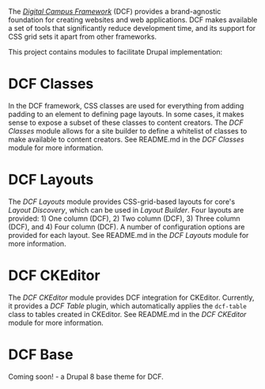 The *[Digital Campus Framework](https://github.com/d-c-n/dcf)* (DCF) provides a brand-agnostic foundation for creating websites and web applications. DCF makes available a set of tools that significantly reduce development time, and its support for CSS grid sets it apart from other frameworks.

This project contains modules to facilitate Drupal implementation:

# DCF Classes
In the DCF framework, CSS classes are used for everything from adding padding to an element to defining page layouts. In some cases, it makes sense to expose a subset of these classes to content creators. The *DCF Classes* module allows for a site builder to define a whitelist of classes to make available to content creators. See README.md in the *DCF Classes* module for more information.


# DCF Layouts
The *DCF Layouts* module provides CSS-grid-based layouts for core's *Layout Discovery*, which can be used in *Layout Builder*. Four layouts are provided: 1) One column (DCF), 2) Two column (DCF), 3) Three column (DCF), and 4) Four column (DCF). A number of configuration options are provided for each layout. See README.md in the *DCF Layouts* module for more information.


# DCF CKEditor
The *DCF CKEditor* module provides DCF integration for CKEditor. Currently, it provides a *DCF Table* plugin, which automatically applies the `dcf-table` class to tables created in CKEditor. See README.md in the *DCF CKEditor* module for more information.

# DCF Base
Coming soon! - a Drupal 8 base theme for DCF.
